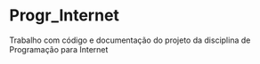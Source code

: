 # Progr_Internet
Trabalho com código e documentação do projeto da disciplina de Programação para Internet
